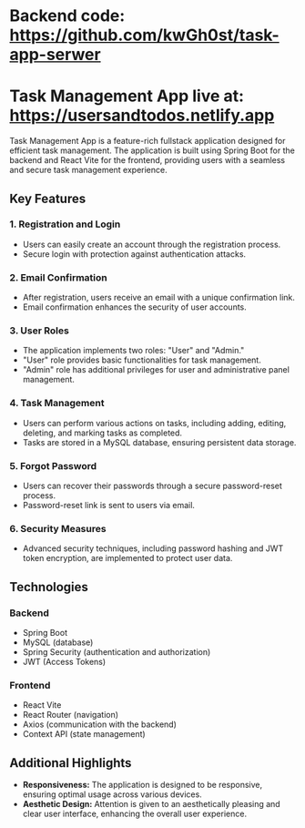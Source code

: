 # Backend code: https://github.com/kwGh0st/task-app-serwer

# Task Management App live at: https://usersandtodos.netlify.app

Task Management App is a feature-rich fullstack application designed for efficient task management. The application is built using Spring Boot for the backend and React Vite for the frontend, providing users with a seamless and secure task management experience.

## Key Features

### 1. Registration and Login

- Users can easily create an account through the registration process.
- Secure login with protection against authentication attacks.

### 2. Email Confirmation

- After registration, users receive an email with a unique confirmation link.
- Email confirmation enhances the security of user accounts.

### 3. User Roles

- The application implements two roles: "User" and "Admin."
- "User" role provides basic functionalities for task management.
- "Admin" role has additional privileges for user and administrative panel management.

### 4. Task Management

- Users can perform various actions on tasks, including adding, editing, deleting, and marking tasks as completed.
- Tasks are stored in a MySQL database, ensuring persistent data storage.

### 5. Forgot Password

- Users can recover their passwords through a secure password-reset process.
- Password-reset link is sent to users via email.

### 6. Security Measures

- Advanced security techniques, including password hashing and JWT token encryption, are implemented to protect user data.

## Technologies

### Backend

- Spring Boot
- MySQL (database)
- Spring Security (authentication and authorization)
- JWT (Access Tokens)

### Frontend

- React Vite
- React Router (navigation)
- Axios (communication with the backend)
- Context API (state management)

## Additional Highlights

- **Responsiveness:** The application is designed to be responsive, ensuring optimal usage across various devices.
- **Aesthetic Design:** Attention is given to an aesthetically pleasing and clear user interface, enhancing the overall user experience.

